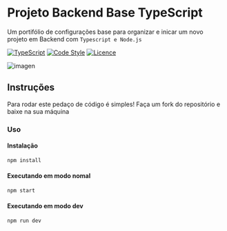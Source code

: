 #	Projeto Backend Base TypeScript

Um portifólio de configurações base para organizar e inicar um novo projeto em Backend com `Typescript e Node.js`

[![TypeScript](https://img.shields.io/badge/TypeScript-Ready-3178c6)](https://www.typescriptlang.org/)
[![Code Style](https://img.shields.io/badge/Lint%20Style-AirBnB-ff69b4)](https://airbnb.io/javascript)
[![Licence](https://img.shields.io/github/license/joseluisgs/photo-gallery-ionic)](./LICENSE)


![imagen](https://i.pinimg.com/originals/c3/8e/e8/c38ee8475ee7f3680f706c56c3a1194c.png)


## Instruções

Para rodar este pedaço de código é simples! Faça um fork do repositório e baixe na sua máquina

### Uso
#### Instalação
```` bash
npm install
````
#### Executando em modo nomal
```` bash
npm start
````
#### Executando em modo dev
```` bash
npm run dev
````
